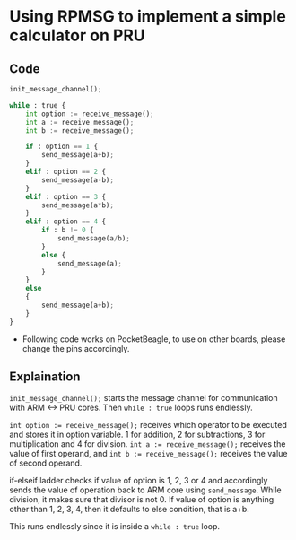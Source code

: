 # Using RPMSG to implement a simple calculator on PRU

## Code

```python
init_message_channel();

while : true {
    int option := receive_message();
    int a := receive_message();
    int b := receive_message();

    if : option == 1 {
        send_message(a+b);
    }
    elif : option == 2 {
        send_message(a-b);
    }
    elif : option == 3 {
        send_message(a*b);
    }
    elif : option == 4 {
        if : b != 0 {
            send_message(a/b);
        }
        else {
            send_message(a);
        }
    }
    else
    {
        send_message(a+b);
    }
}
```

* Following code works on PocketBeagle, to use on other boards, please change the pins accordingly.

## Explaination

`init_message_channel();` starts the message channel for communication with ARM <-> PRU cores. Then `while : true` loops runs endlessly. 

`int option := receive_message();` receives which operator to be executed and stores it in option variable. 1 for addition, 2 for subtractions, 3 for multiplication and 4 for division. `int a := receive_message();` receives the value of first operand, and `int b := receive_message();` receives the value of second operand.

if-elseif ladder checks if value of option is 1, 2, 3 or 4 and accordingly sends the value of operation back to ARM core using `send_message`. While division, it makes sure that divisor is not 0. If value of option is anything other than 1, 2, 3, 4, then it defaults to else condition, that is a+b.

This runs endlessly since it is inside a `while : true` loop. 

